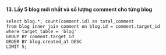 #### 13. Lấy 5 blog mới nhất và số lượng comment cho từng blog
```mysql
select blog.*, count(comment.id) as total_comment
from blog inner join comment on blog.id = comment.target_id 
where target_table = 'blog'
GROUP BY comment.target_id
ORDER BY blog.created_at DESC
LIMIT 5;
```
